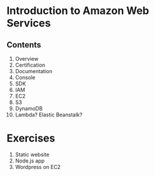 # Introduction to Amazon Web Services

## Contents
1. Overview
1. Certification
1. Documentation
2. Console
3. SDK
2. IAM
3. EC2
4. S3
5. DynamoDB
6. Lambda? Elastic Beanstalk? 

# Exercises
1. Static website
1. Node.js app
1. Wordpress on EC2

